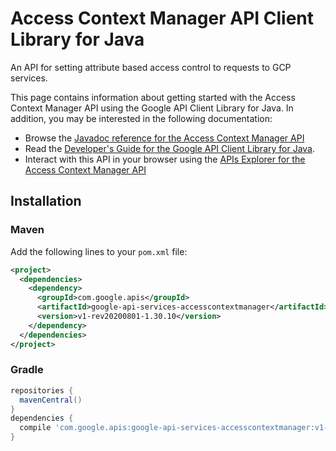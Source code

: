 # Access Context Manager API Client Library for Java

An API for setting attribute based access control to requests to GCP services.

This page contains information about getting started with the Access Context Manager API
using the Google API Client Library for Java. In addition, you may be interested
in the following documentation:

* Browse the [Javadoc reference for the Access Context Manager API][javadoc]
* Read the [Developer's Guide for the Google API Client Library for Java][google-api-client].
* Interact with this API in your browser using the [APIs Explorer for the Access Context Manager API][api-explorer]

## Installation

### Maven

Add the following lines to your `pom.xml` file:

```xml
<project>
  <dependencies>
    <dependency>
      <groupId>com.google.apis</groupId>
      <artifactId>google-api-services-accesscontextmanager</artifactId>
      <version>v1-rev20200801-1.30.10</version>
    </dependency>
  </dependencies>
</project>
```

### Gradle

```gradle
repositories {
  mavenCentral()
}
dependencies {
  compile 'com.google.apis:google-api-services-accesscontextmanager:v1-rev20200801-1.30.10'
}
```

[javadoc]: https://googleapis.dev/java/google-api-services-accesscontextmanager/latest/index.html
[google-api-client]: https://github.com/googleapis/google-api-java-client/
[api-explorer]: https://developers.google.com/apis-explorer/#p/accesscontextmanager/v1/
